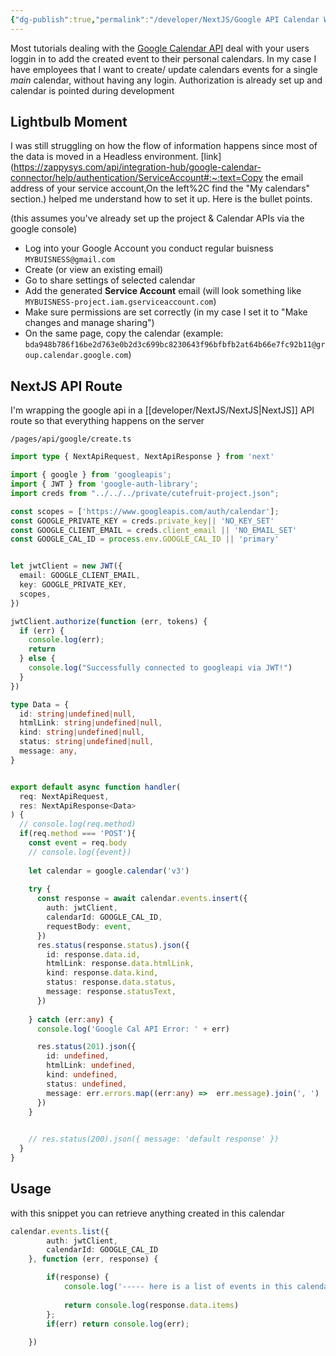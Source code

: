 ```yaml
---
{"dg-publish":true,"permalink":"/developer/NextJS/Google API Calendar With NextJS App/","tags":["javascript"]}
---
```


Most tutorials dealing with the [Google Calendar API](https://developers.google.com/calendar/api/quickstart/nodejs) deal with your users loggin in to add the created event to their personal calendars. In my case I have employees that I want to create/ update calendars events for a single *main* calendar, without having any login. Authorization is already set up and calendar is pointed during development
## Lightbulb Moment

I was still struggling on how the flow of information happens since most of the data is moved in a Headless environment. [link](https://zappysys.com/api/integration-hub/google-calendar-connector/help/authentication/ServiceAccount#:~:text=Copy the email address of your service account,On the left%2C find the "My calendars" section.) helped me understand how to set it up. Here is the bullet points.

(this assumes you've already set up the project & Calendar APIs via the google console)

- Log into your Google Account you conduct regular buisness `MYBUISNESS@gmail.com`
- Create (or view an existing email)
- Go to share settings of selected calendar 
- Add the generated **Service Account** email (will look something like `MYBUISNESS-project.iam.gserviceaccount.com`)
- Make sure permissions are set correctly (in my case I set it to "Make changes and manage sharing")
- On the same page, copy the calendar  (example: `bda948b786f16be2d763e0b2d3c699bc8230643f96bfbfb2at64b66e7fc92b11@group.calendar.google.com`)

## NextJS API Route

I'm wrapping the google api in a [[developer/NextJS/NextJS\|NextJS]] API route so that everything happens on the server

`/pages/api/google/create.ts`
```ts
import type { NextApiRequest, NextApiResponse } from 'next'

import { google } from 'googleapis';
import { JWT } from 'google-auth-library';
import creds from "../../../private/cutefruit-project.json";

const scopes = ['https://www.googleapis.com/auth/calendar'];
const GOOGLE_PRIVATE_KEY = creds.private_key|| 'NO_KEY_SET'
const GOOGLE_CLIENT_EMAIL = creds.client_email || 'NO_EMAIL_SET'
const GOOGLE_CAL_ID = process.env.GOOGLE_CAL_ID || 'primary'


let jwtClient = new JWT({
  email: GOOGLE_CLIENT_EMAIL,
  key: GOOGLE_PRIVATE_KEY,
  scopes,
})

jwtClient.authorize(function (err, tokens) {
  if (err) {
    console.log(err);
    return
  } else {
    console.log("Successfully connected to googleapi via JWT!")
  }
})

type Data = {
  id: string|undefined|null,
  htmlLink: string|undefined|null,
  kind: string|undefined|null,
  status: string|undefined|null,
  message: any,
}


export default async function handler(
  req: NextApiRequest,
  res: NextApiResponse<Data>
) {
  // console.log(req.method)
  if(req.method === 'POST'){
    const event = req.body
    // console.log({event})
    
    let calendar = google.calendar('v3')
    
    try {
      const response = await calendar.events.insert({
        auth: jwtClient,
        calendarId: GOOGLE_CAL_ID,
        requestBody: event,
      })
      res.status(response.status).json({ 
        id: response.data.id,
        htmlLink: response.data.htmlLink, 
        kind: response.data.kind,
        status: response.data.status,
        message: response.statusText, 
      })
      
    } catch (err:any) {
      console.log('Google Cal API Error: ' + err)

      res.status(201).json({ 
        id: undefined,
        htmlLink: undefined, 
        kind: undefined,
        status: undefined,
        message: err.errors.map((err:any) =>  err.message).join(', ') 
      })
    }
    

    // res.status(200).json({ message: 'default response' })
  }
}

```

## Usage

with this snippet you can retrieve anything created in this calendar

```ts
calendar.events.list({
		auth: jwtClient,
		calendarId: GOOGLE_CAL_ID
	}, function (err, response) {

		if(response) {
			console.log('----- here is a list of events in this calendar ---- ');
			
			return console.log(response.data.items)
		};
		if(err) return console.log(err);
		
	})
```